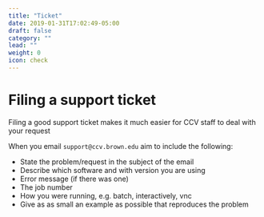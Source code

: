 ```yaml
---
title: "Ticket"
date: 2019-01-31T17:02:49-05:00
draft: false
category: ""
lead: ""
weight: 0
icon: check
---
```


# Filing a support ticket

Filing a good support ticket makes it much easier for CCV staff to deal with 
your request

When you email `support@ccv.brown.edu` aim to include the following:

* State the problem/request in the subject of the email
* Describe which software and with version you are using
* Error message (if there was one)
* The job number
* How you were running, e.g.  batch, interactively, vnc
* Give as as small an example as possible that reproduces the problem


